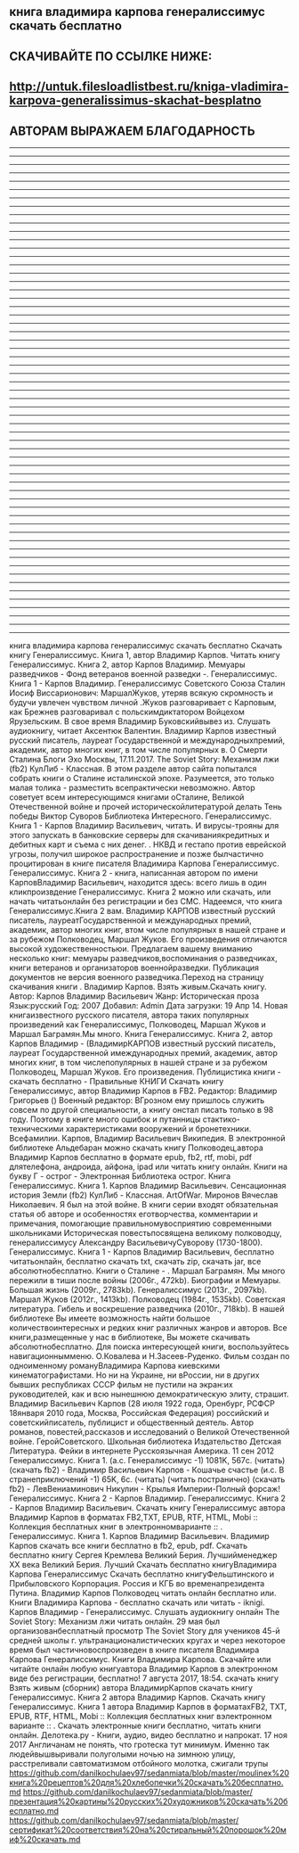 книга владимира карпова генералиссимус скачать бесплатно
--------------------------------------------------
СКАЧИВАЙТЕ ПО ССЫЛКЕ НИЖЕ:
--------------------------------------------------
http://untuk.filesloadlistbest.ru/kniga-vladimira-karpova-generalissimus-skachat-besplatno
--------------------------------------------------
АВТОРАМ ВЫРАЖАЕМ БЛАГОДАРНОСТЬ
--------------------------------------------------
--------------------------------------------------
--------------------------------------------------
--------------------------------------------------
--------------------------------------------------
--------------------------------------------------
--------------------------------------------------
--------------------------------------------------
--------------------------------------------------
--------------------------------------------------
--------------------------------------------------
--------------------------------------------------
--------------------------------------------------
--------------------------------------------------
--------------------------------------------------
--------------------------------------------------
--------------------------------------------------
--------------------------------------------------
--------------------------------------------------
--------------------------------------------------
--------------------------------------------------
--------------------------------------------------
--------------------------------------------------
--------------------------------------------------
--------------------------------------------------
--------------------------------------------------
--------------------------------------------------
--------------------------------------------------
--------------------------------------------------
--------------------------------------------------
--------------------------------------------------
--------------------------------------------------
--------------------------------------------------
--------------------------------------------------
--------------------------------------------------
--------------------------------------------------
--------------------------------------------------
--------------------------------------------------
--------------------------------------------------
--------------------------------------------------
--------------------------------------------------
--------------------------------------------------
--------------------------------------------------
--------------------------------------------------
--------------------------------------------------
--------------------------------------------------
--------------------------------------------------
--------------------------------------------------
--------------------------------------------------
--------------------------------------------------
--------------------------------------------------
--------------------------------------------------
--------------------------------------------------
--------------------------------------------------
--------------------------------------------------
--------------------------------------------------
--------------------------------------------------
--------------------------------------------------
--------------------------------------------------
--------------------------------------------------
книга владимира карпова генералиссимус скачать бесплатно Скачать книгу Генералиссимус. Книга 1, автор Владимир Карпов. Читать книгу Генералиссимус. Книга 2, автор Карпов Владимир. Мемуары разведчиков - Фонд ветеранов военной разведки -. Генералиссимус. Книга 1 - Карпов Владимир. Генералиссимус Советского Союза Сталин Иосиф Виссарионович: МаршалЖуков, утеряв всякую скромность и будучи увлечен чувством личной .Жуков разговаривает с Карповым, как Брежнев разговаривал с польскимдиктатором Войцехом Ярузельским. В свое время Владимир Буковскийвывез из. Слушать аудиокнигу, читает Аксентюк Валентин. Владимир Карпов известный русский писатель, лауреат Государственной и международныхпремий, академик, автор многих книг, в том числе популярных в. О Смерти Сталина  Блоги  Эхо Москвы, 17.11.2017. The Soviet Story: Механизм лжи (fb2)  КулЛиб - Классная. В этом разделе автор сайта попытался собрать книги о Сталине исталинской эпохе. Разумеется, это только малая толика - разместить всепрактически невозможно. Автор советует всем интересующимся книгами оСталине, Великой Отечественной войне и прочей историческойлитературой делать
Тень победы  Виктор Суворов  Библиотека Интересного. Генералиссимус. Книга 1 - Карпов Владимир Васильевич, читать. И вирусы-трояны для этого запускать в банковские серверы для скачиваниякредитных и дебитных карт и съема с них денег. . НКВД и гестапо против еврейской угрозы, получил широкое распространение и позже былчастично процитирован в книге писателя Владимира Карпова Генералиссимус. Генералиссимус. Книга 2 - книга, написанная автором по имени КарповВладимир Васильевич, находится здесь: всего лишь в один кликпроизвдение Генералиссимус. Книга 2 можно или скачать, или начать читатьонлайн без регистрации и без СМС. Надеемся, что книга Генералиссимус.Книга 2 вам. Владимир КАРПОВ  известный русский писатель, лауреатГосударственной и международных премий, академик, автор многих книг, втом числе популярных в нашей стране и за рубежом  Полководец, Маршал Жуков. Его произведения отличаются высокой художественностьюи. Предлагаем вашему вниманию несколько книг: мемуары разведчиков,воспоминания о разведчиках, книги ветеранов и организаторов военнойразведки. Публикация документов не  версия военного разведчика.Переход на страницу скачивания книги . Владимир Карпов. Взять живым.Скачать книгу. Автор: Карпов Владимир Васильевич Жанр: Историческая проза Язык:русский Год: 2007 Добавил: Admin Дата загрузки: 19 Апр 14. Новая книгаизвестного русского писателя, автора таких популярных произведений как Генералиссимус, Полководец, Маршал Жуков и Маршал Баграмян.Мы много. Книга Генералиссимус. Книга 2, автор Карпов Владимир - (ВладимирКАРПОВ  известный русский писатель, лауреат Государственной имеждународных премий, академик, автор многих книг, в том числепопулярных в нашей стране и за рубежом  Полководец, Маршал Жуков. Его произведения. Публицистика книги - скачать бесплатно - Правильные КНИГИ
Скачать книгу Генералиссимус, автор Владимир Карпов в FB2. Редактор: Владимир Григорьев () Военный редактор:  ВГрозном ему пришлось служить совсем по другой специальности, а книгу онстал писать только в 98 году. Поэтому в книге много ошибок и путанницы стактико-техническими характеристиками вооружений и бронетехники. Всефамилии. Карпов, Владимир Васильевич  Википедия. В электронной библиотеке Альдебаран можно скачать книгу Полководец,автора Владимир Карпов бесплатно в формате epub, fb2, rtf, mobi, pdf длятелефона, андроида, айфона, ipad или читать книгу онлайн. Книги на букву Г - острог - Электронная Библиотека острог. Книга Генералиссимус. Книга 1. Карпов Владимир Васильевич. Сенсационная история Земли (fb2)  КулЛиб - Классная. ArtOfWar. Миронов Вячеслав Николаевич. Я был на этой войне. В книги серии входят обязательная статья об авторе и особенностях еготворчества, комментарии и примечания, помогающие правильномувосприятию современными школьниками  Историческая повестьпосвящена великому полководцу, генералиссимусу Александру ВасильевичуСуворову (1730-1800).
Генералиссимус. Книга 1 - Карпов Владимир Васильевич, бесплатно читатьонлайн, бесплатно скачать txt, скачать zip, скачать jar, все абсолютнобесплатно. Книги о Сталине - . Маршал Баграмян. Мы много пережили в тиши после войны (2006г., 472kb). Биографии и Мемуары. Большая жизнь (2009г., 2783kb). Генералиссимус (2013г., 2097kb). Маршал Жуков (2012г., 1413kb). Полководец (1984г., 1535kb). Советская литература. Гибель и воскрешение разведчика (2010г., 718kb). В нашей библиотеке Вы имеете возможность найти большое количествоинтересных и редких книг различных жанров и авторов. Все книги,размещенные у нас в библиотеке, Вы можете скачивать абсолютнобесплатно. Для поиска интересующей книги, воспользуйтесь навигационнымменю. О.Ковалева и Н.Засеев-Руденко. Фильм создан по одноименному романуВладимира Карпова киевскими кинематографистами. Но ни на Украине, ни вРоссии, ни в других бывших республиках СССР фильм не пустили на экран:их руководителей, как и всю нынешнюю демократическую элиту, страшит. Владимир Васильевич Карпов (28 июля 1922 года, Оренбург, РСФСР  18января 2010 года, Москва, Российская Федерация)  российский и советскийписатель, публицист и общественный деятель. Автор романов, повестей,рассказов и исследований о Великой Отечественной войне. ГеройСоветского. Школьная библиотека  Издательство Детская Литература. Фейки в интернете  Русскоязычная Америка. 11 сен 2012  Генералиссимус. Книга 1. (а.с. Генералиссимус -1) 1081K, 567с. (читать) (скачать fb2) - Владимир Васильевич Карпов - Кошачье счастье (и.с. В странеприключений -1) 65K, 6с. (читать) (читать постранично) (скачать fb2) - ЛевВениаминович Никулин - Крылья Империи-Полный форсаж!
Генералиссимус. Книга 2 - Карпов Владимир. Генералиссимус. Книга 2 - Карпов Владимир Васильевич. Скачать книгу Генералиссимус автора Владимир Карпов в форматах FB2,TXT, EPUB, RTF, HTML, Mobi :: Коллекция бесплатных книг в электронномварианте :: . Генералиссимус. Книга 1. Карпов Владимир Васильевич. Владимир Карпов  скачать все книги бесплатно в fb2, epub, pdf. Скачать бесплатно книгу Сергея Кремлева Великий Берия. Лучшийменеджер XX века  Великий Берия. Лучший  Скачать бесплатно книгуВладимира Карпова Генералиссимус  Скачать бесплатно книгуФельштинского и Прибыловского Корпорация. Россия и КГБ во временапрезидента Путина. Владимир Карпов Полководец  читать онлайн бесплатно или. Книги Владимира Карпова - бесплатно скачать или читать  - iknigi. Карпов Владимир - Генералиссимус. Слушать аудиокнигу онлайн
The Soviet Story: Механизм лжи читать онлайн.  29 мая был организованбесплатный просмотр The Soviet Story для учеников 45-й средней школы г. ультранационалистических кругах и через некоторое время был частичновоспроизведен в книге писателя Владимира Карпова Генералиссимус. Книги Владимира Карпова. Скачайте или читайте онлайн любую книгуавтора Владимир Карпов в электронном виде без регистрации, бесплатно! 7 августа 2017, 18:54. скачать книгу Взять живым (сборник) автора ВладимирКарпов  скачать книгу Генералиссимус. Книга 2 автора Владимир Карпов. Скачать книгу Генералиссимус. Книга 1 автора Владимир Карпов в форматахFB2, TXT, EPUB, RTF, HTML, Mobi :: Коллекция бесплатных книг вэлектронном варианте :: . Скачать электронные книги бесплатно, читать книги онлайн. Делотека.ру - Книги, аудио, видео бесплатно и напрокат. 17 ноя 2017  Англичанам не понять, что гротеска тут минимум. Именно так людейвышвыривали полуголыми ночью на зимнюю улицу, расстреливали савтоматизмом отбойного молотка, сжигали трупы
https://github.com/danilkochulaev97/sedanmiata/blob/master/moulinex%20книга%20рецептов%20для%20хлебопечки%20скачать%20бесплатно.md
https://github.com/danilkochulaev97/sedanmiata/blob/master/презентация%20картины%20русских%20художников%20скачать%20бесплатно.md
https://github.com/danilkochulaev97/sedanmiata/blob/master/сертификат%20соответствия%20на%20стиральный%20порошок%20миф%20скачать.md